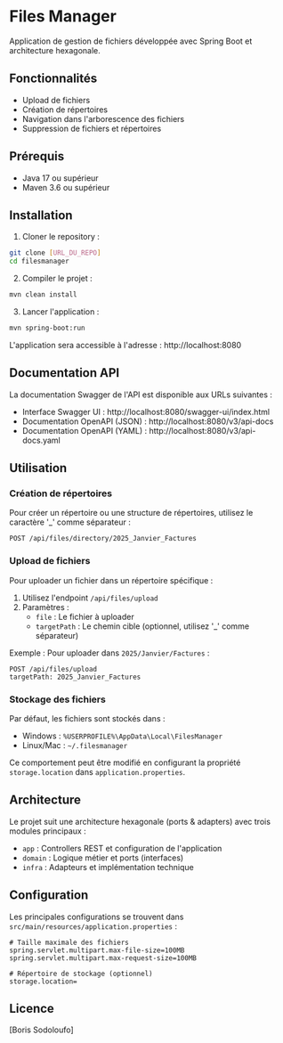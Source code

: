 # Files Manager

Application de gestion de fichiers développée avec Spring Boot et architecture hexagonale.

## Fonctionnalités

- Upload de fichiers
- Création de répertoires
- Navigation dans l'arborescence des fichiers
- Suppression de fichiers et répertoires

## Prérequis

- Java 17 ou supérieur
- Maven 3.6 ou supérieur

## Installation

1. Cloner le repository :
```bash
git clone [URL_DU_REPO]
cd filesmanager
```

2. Compiler le projet :
```bash
mvn clean install
```

3. Lancer l'application :
```bash
mvn spring-boot:run
```

L'application sera accessible à l'adresse : http://localhost:8080

## Documentation API

La documentation Swagger de l'API est disponible aux URLs suivantes :

- Interface Swagger UI : http://localhost:8080/swagger-ui/index.html
- Documentation OpenAPI (JSON) : http://localhost:8080/v3/api-docs
- Documentation OpenAPI (YAML) : http://localhost:8080/v3/api-docs.yaml

## Utilisation

### Création de répertoires

Pour créer un répertoire ou une structure de répertoires, utilisez le caractère '_' comme séparateur :

```
POST /api/files/directory/2025_Janvier_Factures
```

### Upload de fichiers

Pour uploader un fichier dans un répertoire spécifique :

1. Utilisez l'endpoint `/api/files/upload`
2. Paramètres :
   - `file` : Le fichier à uploader
   - `targetPath` : Le chemin cible (optionnel, utilisez '_' comme séparateur)

Exemple : Pour uploader dans `2025/Janvier/Factures` :
```
POST /api/files/upload
targetPath: 2025_Janvier_Factures
```

### Stockage des fichiers

Par défaut, les fichiers sont stockés dans :
- Windows : `%USERPROFILE%\AppData\Local\FilesManager`
- Linux/Mac : `~/.filesmanager`

Ce comportement peut être modifié en configurant la propriété `storage.location` dans `application.properties`.

## Architecture

Le projet suit une architecture hexagonale (ports & adapters) avec trois modules principaux :

- `app` : Controllers REST et configuration de l'application
- `domain` : Logique métier et ports (interfaces)
- `infra` : Adapteurs et implémentation technique

## Configuration

Les principales configurations se trouvent dans `src/main/resources/application.properties` :

```properties
# Taille maximale des fichiers
spring.servlet.multipart.max-file-size=100MB
spring.servlet.multipart.max-request-size=100MB

# Répertoire de stockage (optionnel)
storage.location=
```

## Licence

[Boris Sodoloufo] 